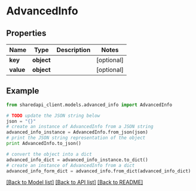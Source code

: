 # AdvancedInfo


## Properties
Name | Type | Description | Notes
------------ | ------------- | ------------- | -------------
**key** | **object** |  | [optional] 
**value** | **object** |  | [optional] 

## Example

```python
from sharedapi_client.models.advanced_info import AdvancedInfo

# TODO update the JSON string below
json = "{}"
# create an instance of AdvancedInfo from a JSON string
advanced_info_instance = AdvancedInfo.from_json(json)
# print the JSON string representation of the object
print AdvancedInfo.to_json()

# convert the object into a dict
advanced_info_dict = advanced_info_instance.to_dict()
# create an instance of AdvancedInfo from a dict
advanced_info_form_dict = advanced_info.from_dict(advanced_info_dict)
```
[[Back to Model list]](../README.md#documentation-for-models) [[Back to API list]](../README.md#documentation-for-api-endpoints) [[Back to README]](../README.md)


